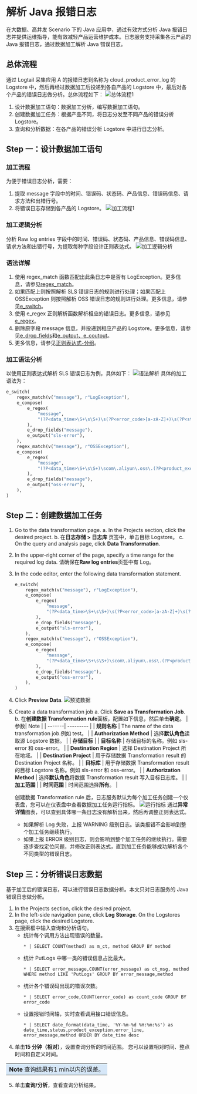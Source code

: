# 解析 Java 报错日志

在大数据、高并发 Scenario 下的 Java 应用中，通过有效方式分析 Java 报错日志并提供运维指导，能有效减轻产品运营维护成本。日志服务支持采集各云产品的 Java 报错日志，通过数据加工解析 Java 错误日志。

## 总体流程

通过 Logtail 采集应用 A 的报错日志到名称为 cloud_product_error_log 的 Logstore 中，然后再经过数据加工后投递到各自产品的 Logstore 中，最后对各个产品的错误日志做分析。总体流程如下：
![总体流程1](/img/dataprocessdemo/文本解析/总体流程1.png)

1. 设计数据加工语句：数据加工分析，编写数据加工语句。
2. 创建数据加工任务：根据产品不同，将日志分发至不同产品的错误分析 Logstore。
3. 查询和分析数据：在各产品的错误分析 Logstore 中进行日志分析。

## Step 一：设计数据加工语句

### 加工流程

为便于错误日志分析，需要：

1. 提取 message 字段中的时间、错误码、状态码、产品信息、错误码信息、请求方法和出错行号。
2. 将错误日志存储到各产品的 Logstore。
   ![加工流程1](/img/dataprocessdemo/文本解析/加工流程1.png)

### 加工逻辑分析

分析 Raw log entries 字段中的时间、错误码、状态码、产品信息、错误码信息、请求方法和出错行号，为提取每种字段设计正则表达式。
![加工逻辑分析](/img/dataprocessdemo/文本解析/加工逻辑分析.png)

### 语法详解

1. 使用 regex_match 函数匹配出此条日志中是否有 LogException。更多信息，请参见[regex_match](https://help.aliyun.com/document_detail/125411.htm?spm=a2c4g.11186623.0.0.400463baujwkqV#section-p5o-wsv-w8a)。
2. 如果匹配上则按照解析 SLS 错误日志的规则进行处理；如果匹配上 OSSException 则按照解析 OSS 错误日志的规则进行处理。更多信息，请参见[e_switch](https://help.aliyun.com/document_detail/129393.htm?spm=a2c4g.11186623.0.0.400450eeasy38j#section-f1t-ukb-ilk)。
3. 使用 e_regex 正则解析函数解析相应的错误日志。更多信息，请参见[e_regex](https://help.aliyun.com/document_detail/125488.htm?spm=a2c4g.11186623.0.0.40046327TTEjv8#section-1rn-crw-ur9)。
4. 删除原字段 message 信息，并投递到相应产品的 Logstore。更多信息，请参见[e_drop_fields](https://help.aliyun.com/document_detail/125485.htm?spm=a2c4g.11186623.0.0.4004ac3aWDwCuN#section-q8m-zn8-uvj)和[e_output、e_coutput](https://help.aliyun.com/document_detail/125484.htm?spm=a2c4g.11186623.0.0.40044358BWfUrK#section-zi7-wtp-30c)。
5. 更多信息，请参见[正则表达式-分组](https://help.aliyun.com/document_detail/129386.htm?spm=a2c4g.11186623.0.0.4004176fAP7mNI#section-r6z-2z2-97g)。

### 加工语法分析

以使用正则表达式解析 SLS 错误日志为例，具体如下：
![语法解析](/img/dataprocessdemo/文本解析/语法解析.png)
具体的加工语法为：

```python
e_switch(
    regex_match(v("message"), r"LogException"),
    e_compose(
        e_regex(
            "message",
            "(?P<data_time>\S+\s\S+)\s(?P<error_code>[a-zA-Z]+)\s(?P<status>[0-9]+)\scom\.aliyun\.openservices\.log\.exception\.(?P<product_exception>[a-zA-Z]+)\:(?P<error_message>[a-zA-Z0-9:,\-\s]+)\.(\s+\S+\s\S+){5}\s+\S+\scom\.aliyun\.openservices\.log\.Client\.(?P<method>[a-zA-Z]+)\S+\s+\S+\stransformEvent\.main\(transformEvent\.java\:(?P<error_line>[0-9]+)\)",
        ),
        e_drop_fields("message"),
        e_output("sls-error"),
    ),
    regex_match(v("message"), r"OSSException"),
    e_compose(
        e_regex(
            "message",
            "(?P<data_time>\S+\s\S+)\scom\.aliyun\.oss\.(?P<product_exception>[a-zA-Z]+)\:(?P<error_message>[a-zA-Z0-9,\s]+)\.\n\[ErrorCode\]\:\s(?P<error_code>[a-zA-Z]+)\n\[RequestId\]\:\s(?P<request_id>[a-zA-Z0-9]+)\n\[HostId\]\:\s(?P<host_id>[a-zA-Z-.]+)\n\S+\n\S+(\s\S+){3}\n\s+\S+\s+(.+)(\s+\S+){24}\scom\.aliyun\.oss\.OSSClient\.(?P<method>[a-zA-Z]+)\S+\s+\S+\stransformEvent\.main\(transformEvent\.java:(?P<error_line>[0-9]+)\)",
        ),
        e_drop_fields("message"),
        e_output("oss-error"),
    ),
)
```

## Step 二：创建数据加工任务

1. Go to the data transformation page.
   a. In the Projects section, click the desired project.
   b. 在**日志存储 > 日志库** 页签中，单击目标 Logstore。
   c. On the query and analysis page, click **Data Transformation**.
2. In the upper-right corner of the page, specify a time range for the required log data.
   请确保在**Raw log entries**页签中有 Log。
3. In the code editor, enter the following data transformation statement.
   ```python
   e_switch(
       regex_match(v("message"), r"LogException"),
       e_compose(
           e_regex(
               "message",
               "(?P<data_time>\S+\s\S+)\s(?P<error_code>[a-zA-Z]+)\s(?P<status>[0-9]+)\scom\.aliyun\.openservices\.log\.exception\.(?P<product_exception>[a-zA-Z]+)\:(?P<error_message>[a-zA-Z0-9:,\-\s]+)\.(\s+\S+\s\S+){5}\s+\S+\scom\.aliyun\.openservices\.log\.Client\.(?P<method>[a-zA-Z]+)\S+\s+\S+\stransformEvent\.main\(transformEvent\.java\:(?P<error_line>[0-9]+)\)",
           ),
           e_drop_fields("message"),
           e_output("sls-error"),
       ),
       regex_match(v("message"), r"OSSException"),
       e_compose(
           e_regex(
               "message",
               "(?P<data_time>\S+\s\S+)\scom\.aliyun\.oss\.(?P<product_exception>[a-zA-Z]+)\:(?P<error_message>[a-zA-Z0-9,\s]+)\.\n\[ErrorCode\]\:\s(?P<error_code>[a-zA-Z]+)\n\[RequestId\]\:\s(?P<request_id>[a-zA-Z0-9]+)\n\[HostId\]\:\s(?P<host_id>[a-zA-Z-.]+)\n\S+\n\S+(\s\S+){3}\n\s+\S+\s+(.+)(\s+\S+){24}\scom\.aliyun\.oss\.OSSClient\.(?P<method>[a-zA-Z]+)\S+\s+\S+\stransformEvent\.main\(transformEvent\.java:(?P<error_line>[0-9]+)\)",
           ),
           e_drop_fields("message"),
           e_output("oss-error"),
       ),
   )
   ```
4. Click **Preview Data**.
   ![预览数据](/img/dataprocessdemo/文本解析/预览数据.png)
5. Create a data transformation job
   a. Click **Save as Transformation Job**.
   b. 在**创建数据 Transformation rule**面板，配置如下信息，然后单击**确定**。
   | 参数| Note |
   | -------| --------- |
   | **规则名称** | The name of the data transformation job.例如 test。 |
   | **Authorization Method** | 选择**默认角色**读取源 Logstore 数据。 |
   | **存储目标** |
   | **目标名称** | 存储目标的名称。例如 sls-error 和 oss-error。 |
   | **Destination Region** | 选择 Destination Project 所在地域。 |
   | **Destination Project** | 用于存储数据 Transformation result 的 Destination Project 名称。 |
   | **目标库** | 用于存储数据 Transformation result 的目标 Logstore 名称。例如 sls-error 和 oss-error。 |
   | **Authorization Method** | 选择**默认角色**将数据 Transformation result 写入目标日志库。 |
   | **加工范围** |
   | **时间范围** | 时间范围选择**所有**。 |

   创建数据 Transformation rule 后，日志服务默认为每个加工任务创建一个仪表盘，您可以在仪表盘中查看数据加工任务运行指标。
   ![运行指标](/img/dataprocessdemo/文本解析/运行指标.png)
   通过**异常详情**图表，可以查到具体哪一条日志没有解析出来，然后再调整正则表达式。

   - 如果解析 Log 失败，上报 WARNING 级别日志。该类报错不会影响到整个加工任务继续执行。
   - 如果上报 ERROR 级别日志，则会影响到整个加工任务的继续执行。需要逐步查找定位问题，并修改正则表达式，直到加工任务能够成功解析各个不同类型的错误日志。

## Step 三：分析错误日志数据

基于加工后的错误日志，可以进行错误日志数据分析。本文只对日志服务的 Java 错误日志做分析。

1. In the Projects section, click the desired project.
2. In the left-side navigation pane, click **Log Storage**. On the Logstores page, click the desired Logstore.
3. 在搜索框中输入查询和分析语句。
   - 统计每个调用方法出现错误的数量。
     ```
     * | SELECT COUNT(method) as m_ct, method GROUP BY method
     ```
   - 统计 PutLogs 中哪一类的错误信息占比最大。
     ```
     * | SELECT error_message,COUNT(error_message) as ct_msg, method WHERE method LIKE 'PutLogs' GROUP BY error_message,method
     ```
   - 统计各个错误码出现的错误次数。
     ```
     * | SELECT error_code,COUNT(error_code) as count_code GROUP BY error_code
     ```
   - 设置报错时间轴，实时查看调用接口错误信息。
     ```
     * | SELECT date_format(data_time, '%Y-%m-%d %H:%m:%s') as date_time,status,product_exception,error_line, error_message,method ORDER BY date_time desc
     ```
4. 单击**15 分钟（相对）**，设置查询分析的时间范围。
您可以设置相对时间、整点时间和自定义时间。
<table><tr><td bgcolor="#d6e7f8"><b>Note</b> 查询结果有1 min以内的误差。</td></tr></table>

5. 单击**查询/分析**，查看查询分析结果。
